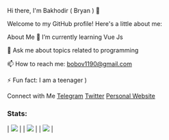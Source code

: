 Hi there, I'm Bakhodir ( Bryan ) 👋

Welcome to my GitHub profile! Here's a little about me:

About Me
🌱 I’m currently learning Vue Js

💬 Ask me about topics related to programming

📫 How to reach me: bobov1190@gmail.com

⚡ Fun fact: I am a teenager )

Connect with Me
[Telegram](https://t.me/programma1190)
[Twitter](https://x.com/edge_name)
[Personal Website](qadimiy.github.io)

### Stats:
| ![](http://github-profile-summary-cards.vercel.app/api/cards/profile-details?username=bobov1190&theme=transparent) |
| ![](http://github-profile-summary-cards.vercel.app/api/cards/stats?username=bobov1190&theme=transparent) |
| ![](http://github-profile-summary-cards.vercel.app/api/cards/productive-time?username=bobov1190&theme=transparent&utcOffset=8) |
